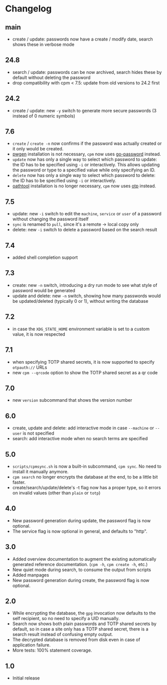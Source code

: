 # Changelog

## main

- create / update: passwords now have a create / modify date, search shows these in verbose mode

## 24.8

- search / update: passwords can be now archived, search hides these by default without deleting the
  password
- drop compatibility with cpm < 7.5: update from old versions to 24.2 first

## 24.2

- create / update: new `-y` switch to generate more secure passwords (3 instead of 0 numeric
  symbols)

## 7.6

- `create` / `create -n` now confirms if the password was actually created or it only would be
  created.
- [pwgen](http://sourceforge.net/projects/pwgen/) installation is not necessary, `cpm` now uses
  [go-password](https://github.com/sethvargo/go-password) instead.
- `update` now has only a single way to select which password to update: the ID has to be specified
  using `-i` or interactively. This allows updating the password or type to a specified value while
  only specifying an ID.
- `delete` now has only a single way to select which password to delete: the ID has to be specified
  using `-i` or interactively.
- [oathtool](https://www.nongnu.org/oath-toolkit/) installation is no longer necessary, `cpm` now
  uses [otp](https://github.com/pquerna/otp) instead.

## 7.5

- update: new `-i` switch to edit the `machine`, `service` or `user` of a password without changing
  the password itself
- `sync` is renamed to `pull`, since it's a remote -> local copy only
- delete: new `-i` switch to delete a password based on the search result

## 7.4

- added shell completion support

## 7.3

- create: new `-n` switch, introducing a dry run mode to see what style of password would be
  generated
- update and delete: new `-n` switch, showing how many passwords would be updated/deleted (typically
  0 or 1), without writing the database

## 7.2

- in case the `XDG_STATE_HOME` environment variable is set to a custom value, it is now respected

## 7.1

- when specifying TOTP shared secrets, it is now supported to specify `otpauth://` URLs
- new `cpm --qrcode` option to show the TOTP shared secret as a qr code

## 7.0

- new `version` subcommand that shows the version number

## 6.0

- create, update and delete: add interactive mode in case `--machine` or `--user` is not specified
- search: add interactive mode when no search terms are specified

## 5.0

- `scripts/cpmsync.sh` is now a built-in subcommand, `cpm sync`. No need to install it manually
  anymore.
- `cpm search` no longer encrypts the database at the end, to be a little bit faster.
- create/search/update/delete's -t flag now has a proper type, so it errors on invalid values (other
  than `plain` or `totp`)

## 4.0

- New password generation during update, the password flag is now optional.
- The service flag is now optional in general, and defaults to "http".

## 3.0

- Added overview documentation to augment the existing automatically generated reference
  documentation. (`cpm -h`, `cpm create -h`, etc.)
- New quiet mode during search, to consume the output from scripts
- Added manpages
- New password generation during create, the password flag is now optional.

## 2.0

- While encrypting the database, the `gpg` invocation now defaults to the self recipient, so no need
  to specify a UID manually.
- Search now shows both plain passwords and TOTP shared secrets by default, so in case a site only
  has a TOTP shared secret, there is a search result instead of confusing empty output.
- The decrypted database is removed from disk even in case of application failure.
- More tests: 100% statement coverage.

## 1.0

- Initial release
